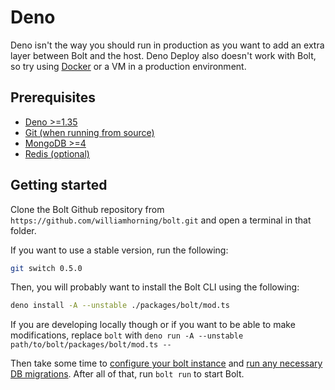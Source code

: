 # Deno

Deno isn't the way you should run in production as you want to add an extra
layer between Bolt and the host. Deno Deploy also doesn't work with Bolt, so try
using [Docker](./docker.md) or a VM in a production environment.

## Prerequisites

- [Deno >=1.35](https://deno.land)
- [Git (when running from source)](https://git-scm.com)
- [MongoDB >=4](https://www.mongodb.com/docs/manual/installation/)
- [Redis (optional)](https://redis.io/docs/getting-started/installation/)

## Getting started

Clone the Bolt Github repository from
`https://github.com/williamhorning/bolt.git` and open a terminal in that folder.

If you want to use a stable version, run the following:

```sh
git switch 0.5.0
```

Then, you will probably want to install the Bolt CLI using the following:

```sh
deno install -A --unstable ./packages/bolt/mod.ts
```

If you are developing locally though or if you want to be able to make
modifications, replace `bolt` with
`deno run -A --unstable path/to/bolt/packages/bolt/mod.ts --`

Then take some time to [configure your bolt instance](./configure.md) and
[run any necessary DB migrations](./database.md). After all of that, run
`bolt run` to start Bolt.
